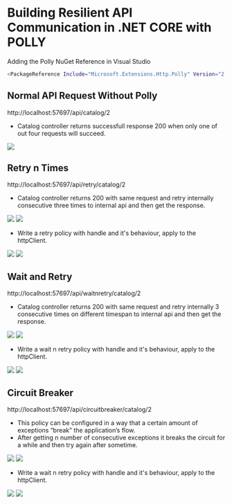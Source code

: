 # Building Resilient API Communication in .NET CORE with POLLY

Adding the Polly NuGet Reference in Visual Studio

```bash
<PackageReference Include="Microsoft.Extensions.Http.Polly" Version="2.1.0" />
```

## Normal API Request Without Polly

http://localhost:57697/api/catalog/2

- Catalog controller returns successfull response 200 when only one of out four requests will succeed.

<img src="/polly/src/images/retrywithoutpolly.JPG" />

## Retry n Times

http://localhost:57697/api/retry/catalog/2

- Catalog controller returns 200 with same request and retry internally consecutive three times to internal api and then get the response.

<img src="/polly/src/images/1%20-%20retry/retry-console.JPG" /> 
<img src="/polly/src/images/1%20-%20retry/retryWithPolly.JPG"  />

- Write a retry policy with handle and it's behaviour, apply to the httpClient.

<img src="/polly/src/images/1%20-%20retry/retry-policy.JPG" />
<img src="/polly/src/images/1%20-%20retry/retry-httpclient.JPG" /> 

## Wait and Retry

http://localhost:57697/api/waitnretry/catalog/2

- Catalog controller returns 200 with same request and retry internally 3 consecutive times on different timespan to internal api and then get the response.

<img src="/polly/src/images/2%20-%20retryNwait/retryNWait-Console.JPG" /> 
<img src="/polly/src/images/2%20-%20retryNwait/retryNWait-Fiddler.JPG" />

- Write a wait n retry policy with handle and it's behaviour, apply to the httpClient.

<img src="/polly/src/images/2%20-%20retryNwait/retryNWait-policy.JPG" />
<img src="/polly/src/images/2%20-%20retryNwait/retryNWait-httpClient.JPG" /> 


## Circuit Breaker

http://localhost:57697/api/circuitbreaker/catalog/2

- This policy can be configured in a way that a certain amount of exceptions “break” the application’s flow. 
- After getting n number of consecutive exceptions it breaks the circuit for a while and then try again after sometime.

<img src="/polly/src/images/3%20-%20CircuitBreaker/circuitbreaker-Console.JPG" />
<img src="/polly/src/images/3%20-%20CircuitBreaker/circuitbreaker-Fiddler.JPG" />

- Write a wait n retry policy with handle and it's behaviour, apply to the httpClient.

<img src="/polly/src/images/3%20-%20CircuitBreaker/circuitbreaker-policy.JPG" />
<img src="/polly/src/images/3%20-%20CircuitBreaker/circuitbreaker-httpclient.JPG" /> 
